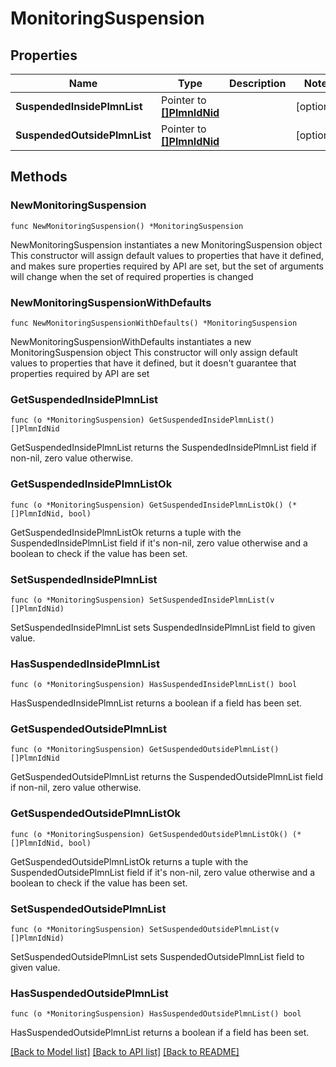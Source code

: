 # MonitoringSuspension

## Properties

Name | Type | Description | Notes
------------ | ------------- | ------------- | -------------
**SuspendedInsidePlmnList** | Pointer to [**[]PlmnIdNid**](PlmnIdNid.md) |  | [optional] 
**SuspendedOutsidePlmnList** | Pointer to [**[]PlmnIdNid**](PlmnIdNid.md) |  | [optional] 

## Methods

### NewMonitoringSuspension

`func NewMonitoringSuspension() *MonitoringSuspension`

NewMonitoringSuspension instantiates a new MonitoringSuspension object
This constructor will assign default values to properties that have it defined,
and makes sure properties required by API are set, but the set of arguments
will change when the set of required properties is changed

### NewMonitoringSuspensionWithDefaults

`func NewMonitoringSuspensionWithDefaults() *MonitoringSuspension`

NewMonitoringSuspensionWithDefaults instantiates a new MonitoringSuspension object
This constructor will only assign default values to properties that have it defined,
but it doesn't guarantee that properties required by API are set

### GetSuspendedInsidePlmnList

`func (o *MonitoringSuspension) GetSuspendedInsidePlmnList() []PlmnIdNid`

GetSuspendedInsidePlmnList returns the SuspendedInsidePlmnList field if non-nil, zero value otherwise.

### GetSuspendedInsidePlmnListOk

`func (o *MonitoringSuspension) GetSuspendedInsidePlmnListOk() (*[]PlmnIdNid, bool)`

GetSuspendedInsidePlmnListOk returns a tuple with the SuspendedInsidePlmnList field if it's non-nil, zero value otherwise
and a boolean to check if the value has been set.

### SetSuspendedInsidePlmnList

`func (o *MonitoringSuspension) SetSuspendedInsidePlmnList(v []PlmnIdNid)`

SetSuspendedInsidePlmnList sets SuspendedInsidePlmnList field to given value.

### HasSuspendedInsidePlmnList

`func (o *MonitoringSuspension) HasSuspendedInsidePlmnList() bool`

HasSuspendedInsidePlmnList returns a boolean if a field has been set.

### GetSuspendedOutsidePlmnList

`func (o *MonitoringSuspension) GetSuspendedOutsidePlmnList() []PlmnIdNid`

GetSuspendedOutsidePlmnList returns the SuspendedOutsidePlmnList field if non-nil, zero value otherwise.

### GetSuspendedOutsidePlmnListOk

`func (o *MonitoringSuspension) GetSuspendedOutsidePlmnListOk() (*[]PlmnIdNid, bool)`

GetSuspendedOutsidePlmnListOk returns a tuple with the SuspendedOutsidePlmnList field if it's non-nil, zero value otherwise
and a boolean to check if the value has been set.

### SetSuspendedOutsidePlmnList

`func (o *MonitoringSuspension) SetSuspendedOutsidePlmnList(v []PlmnIdNid)`

SetSuspendedOutsidePlmnList sets SuspendedOutsidePlmnList field to given value.

### HasSuspendedOutsidePlmnList

`func (o *MonitoringSuspension) HasSuspendedOutsidePlmnList() bool`

HasSuspendedOutsidePlmnList returns a boolean if a field has been set.


[[Back to Model list]](../README.md#documentation-for-models) [[Back to API list]](../README.md#documentation-for-api-endpoints) [[Back to README]](../README.md)


